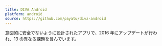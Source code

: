 ```yaml
---
title: DIVA Android
platform: android
source: https://github.com/payatu/diva-android
---
```


意図的に安全でないように設計されたアプリで、2016 年にアップデートが行われ、13 の異なる課題を含んでいます。
